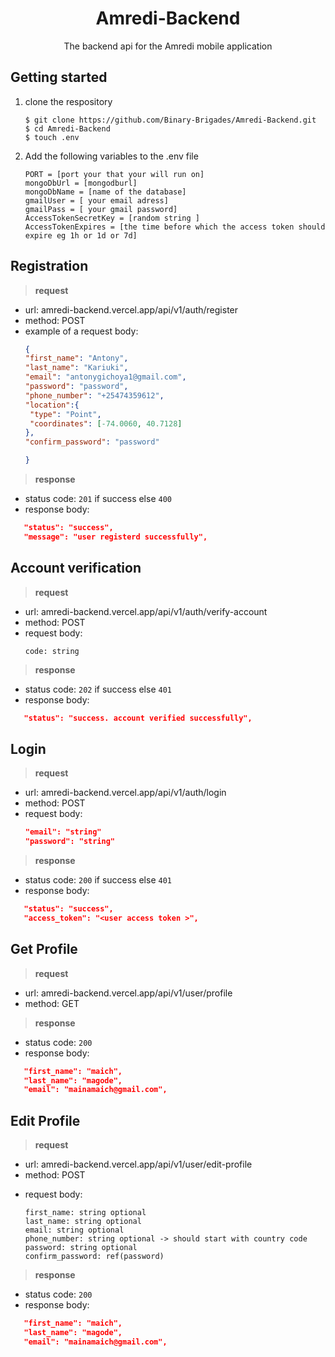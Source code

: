 <div align="center">

# Amredi-Backend
<p> The backend api for the Amredi mobile application </p>
</div>

## Getting started 
1. clone the respository
   ```shell
   $ git clone https://github.com/Binary-Brigades/Amredi-Backend.git
   $ cd Amredi-Backend
   $ touch .env
   ```  
2. Add the following variables to the .env file
      ```
      PORT = [port your that your will run on]
      mongoDbUrl = [mongodburl]
      mongoDbName = [name of the database]
      gmailUser = [ your email adress]
      gmailPass = [ your gmail password]
      AccessTokenSecretKey = [random string ]
      AccessTokenExpires = [the time before which the access token should expire eg 1h or 1d or 7d] 
      ```

## Registration
>**request**
* url: amredi-backend.vercel.app/api/v1/auth/register
* method: POST
* example of a request body:
   ```json
   {
  "first_name": "Antony",
  "last_name": "Kariuki",
  "email": "antonygichoya1@gmail.com",
  "password": "password",
  "phone_number": "+25474359612",
  "location":{
    "type": "Point",
    "coordinates": [-74.0060, 40.7128]
  },
  "confirm_password": "password"
  
  }
   ```
>**response**
- status code: `201` if success else `400`
- response body: 
```json
   "status": "success",
   "message": "user registerd successfully",
```
## Account verification
>**request**
* url:   amredi-backend.vercel.app/api/v1/auth/verify-account
* method: POST
* request body:
   ```
   code: string
   ```
>**response**
- status code: `202` if success else `401`
- response body: 
```json
   "status": "success. account verified successfully",
```
##  Login
> **request**
- url: amredi-backend.vercel.app/api/v1/auth/login
- method: POST
- request body:
   ```json
   "email": "string"
   "password": "string"
   ```
> **response**
- status code: `200` if success else `401`
- response body: 
```json
   "status": "success",
   "access_token": "<user access token >",
```

## Get Profile
> **request**
- url: amredi-backend.vercel.app/api/v1/user/profile
- method: GET

> **response**
- status code: `200`
- response body: 
```json
   "first_name": "maich",
   "last_name": "magode",
   "email": "mainamaich@gmail.com",
```


## Edit Profile
> **request**
- url: amredi-backend.vercel.app/api/v1/user/edit-profile
- method: POST
* request body:
   ```
   first_name: string optional 
   last_name: string optional
   email: string optional
   phone_number: string optional -> should start with country code 
   password: string optional
   confirm_password: ref(password)
   ```

> **response**
- status code: `200`
- response body: 
```json
   "first_name": "maich",
   "last_name": "magode",
   "email": "mainamaich@gmail.com",
```